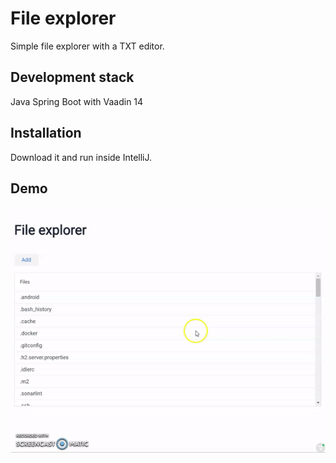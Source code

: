 # File explorer

Simple file explorer with a TXT editor.

## Development stack

Java Spring Boot with Vaadin 14

## Installation

Download it and run inside IntelliJ.

## Demo

![Demo](https://github.com/doky91/file-explorer-vaadin/blob/master/demo/demo.gif?raw=true)
